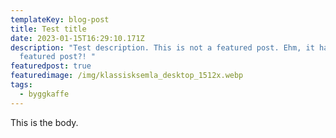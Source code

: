 ```yaml
---
templateKey: blog-post
title: Test title
date: 2023-01-15T16:29:10.171Z
description: "Test description. This is not a featured post. Ehm, it has to be a
  featured post?! "
featuredpost: true
featuredimage: /img/klassisksemla_desktop_1512x.webp
tags:
  - byggkaffe
---
```

This is the body.